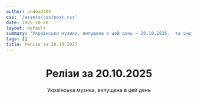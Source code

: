 ```yaml
---
author: undead404
css: '/assets/css/post.css'
date: 2025-10-20
layout: default
summary: "Українська музика, випущена в цей день – 20.10.2025.  та інші"
tags: []
title: Релізи за 20.10.2025
---
```


<main class="main-content">
  <header>
    <h1>Релізи за <time datetime="2025-10-20">20.10.2025</time></h1>
    <p class="summary">Українська музика, випущена в цей день</p>
      <ul class="tags">
      </ul>
  </header>
  <section class="releases">
  </section>
</main>